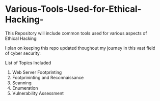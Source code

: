 # Various-Tools-Used-for-Ethical-Hacking-

This Repository will include common tools used for various aspects of Ethical Hacking

I plan on keeping this repo updated thoughout my journey in this vast field of cyber security. 

List of Topics Included
1. Web Server Footprinting
2. Footprininting and Reconnaissance
3. Scanning
4. Enumeration
5. Vulnerability Assessment

